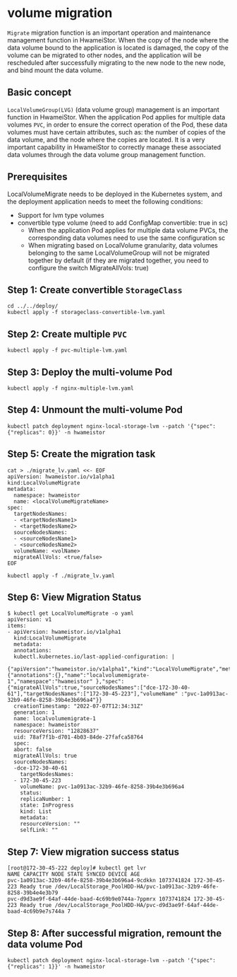 # volume migration

`Migrate` migration function is an important operation and maintenance management function in HwameiStor. When the copy of the node where the data volume bound to the application is located is damaged, the copy of the volume can be migrated to other nodes, and the application will be rescheduled after successfully migrating to the new node to the new node, and bind mount the data volume.

## Basic concept

`LocalVolumeGroup(LVG)` (data volume group) management is an important function in HwameiStor. When the application Pod applies for multiple data volumes `PVC`, in order to ensure the correct operation of the Pod, these data volumes must have certain attributes, such as: the number of copies of the data volume, and the node where the copies are located. It is a very important capability in HwameiStor to correctly manage these associated data volumes through the data volume group management function.

## Prerequisites

LocalVolumeMigrate needs to be deployed in the Kubernetes system, and the deployment application needs to meet the following conditions:

* Support for lvm type volumes
* convertible type volume (need to add ConfigMap convertible: true in sc)
    * When the application Pod applies for multiple data volume PVCs, the corresponding data volumes need to use the same configuration sc
    * When migrating based on LocalVolume granularity, data volumes belonging to the same LocalVolumeGroup will not be migrated together by default (if they are migrated together, you need to configure the switch MigrateAllVols: true)

## Step 1: Create convertible `StorageClass`

```console
cd ../../deploy/
kubectl apply -f storageclass-convertible-lvm.yaml
```

## Step 2: Create multiple `PVC`

```console
kubectl apply -f pvc-multiple-lvm.yaml
```

## Step 3: Deploy the multi-volume Pod

```console
kubectl apply -f nginx-multiple-lvm.yaml
```

## Step 4: Unmount the multi-volume Pod

```console
kubectl patch deployment nginx-local-storage-lvm --patch '{"spec": {"replicas": 0}}' -n hwameistor
```

## Step 5: Create the migration task

```console
cat > ./migrate_lv.yaml <<- EOF
apiVersion: hwameistor.io/v1alpha1
kind:LocalVolumeMigrate
metadata:
  namespace: hwameistor
  name: <localVolumeMigrateName>
spec:
  targetNodesNames:
  - <targetNodesName1>
  - <targetNodesName2>
  sourceNodesNames:
  - <sourceNodesName1>
  - <sourceNodesName2>
  volumeName: <volName>
  migrateAllVols: <true/false>
EOF
```

```console
kubectl apply -f ./migrate_lv.yaml
```

## Step 6: View Migration Status

```console
$ kubectl get LocalVolumeMigrate -o yaml
apiVersion: v1
items:
- apiVersion: hwameistor.io/v1alpha1
  kind:LocalVolumeMigrate
  metadata:
  annotations:
  kubectl.kubernetes.io/last-applied-configuration: |
  {"apiVersion":"hwameistor.io/v1alpha1","kind":"LocalVolumeMigrate","metadata":{"annotations":{},"name":"localvolumemigrate-1","namespace":"hwameistor" },"spec":{"migrateAllVols":true,"sourceNodesNames":["dce-172-30-40-61"],"targetNodesNames":["172-30-45-223"],"volumeName" :"pvc-1a0913ac-32b9-46fe-8258-39b4e3b696a4"}}
  creationTimestamp: "2022-07-07T12:34:31Z"
  generation: 1
  name: localvolumemigrate-1
  namespace: hwameistor
  resourceVersion: "12828637"
  uid: 78af7f1b-d701-4b03-84de-27fafca58764
  spec:
  abort: false
  migrateAllVols: true
  sourceNodesNames:
  -dce-172-30-40-61
    targetNodesNames:
  - 172-30-45-223
    volumeName: pvc-1a0913ac-32b9-46fe-8258-39b4e3b696a4
    status:
    replicaNumber: 1
    state: InProgress
    kind: List
    metadata:
    resourceVersion: ""
    selfLink: ""
```

## Step 7: View migration success status

```console
[root@172-30-45-222 deploy]# kubectl get lvr
NAME CAPACITY NODE STATE SYNCED DEVICE AGE
pvc-1a0913ac-32b9-46fe-8258-39b4e3b696a4-9cdkkn 1073741824 172-30-45-223 Ready true /dev/LocalStorage_PoolHDD-HA/pvc-1a0913ac-32b9-46fe-8258-39b4e4e3b79
pvc-d9d3ae9f-64af-44de-baad-4c69b9e0744a-7ppmrx 1073741824 172-30-45-223 Ready true /dev/LocalStorage_PoolHDD-HA/pvc-d9d3ae9f-64af-44de-baad-4c69b9e7s744a 7
```

## Step 8: After successful migration, remount the data volume Pod

```console
kubectl patch deployment nginx-local-storage-lvm --patch '{"spec": {"replicas": 1}}' -n hwameistor
```